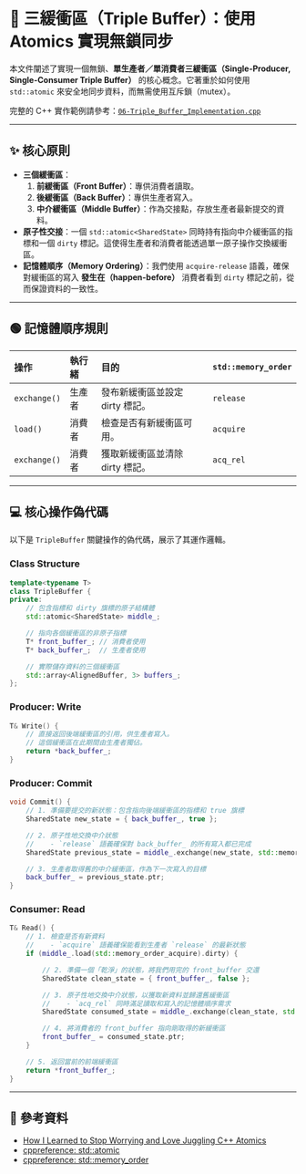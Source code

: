 # 🎯 三緩衝區（Triple Buffer）：使用 Atomics 實現無鎖同步

本文件闡述了實現一個無鎖、**單生產者／單消費者三緩衝區（Single-Producer, Single-Consumer Triple Buffer）** 的核心概念。它著重於如何使用 `std::atomic` 來安全地同步資料，而無需使用互斥鎖（mutex）。

完整的 C++ 實作範例請參考：[`06-Triple_Buffer_Implementation.cpp`](./06-Triple_Buffer_Implementation.cpp)

---

## ✨ 核心原則

- **三個緩衝區**：
  1. **前緩衝區（Front Buffer）**：專供消費者讀取。
  2. **後緩衝區（Back Buffer）**：專供生產者寫入。
  3. **中介緩衝區（Middle Buffer）**：作為交接點，存放生產者最新提交的資料。
- **原子性交接**：一個 `std::atomic<SharedState>` 同時持有指向中介緩衝區的指標和一個 `dirty` 標記。這使得生產者和消費者能透過單一原子操作交換緩衝區。
- **記憶體順序（Memory Ordering）**：我們使用 `acquire-release` 語義，確保對緩衝區的寫入 **發生在（happen-before）** 消費者看到 `dirty` 標記之前，從而保證資料的一致性。

---

## 🟢 記憶體順序規則

| 操作         | 執行緒 | 目的                            | `std::memory_order` |
| :----------- | :----- | :------------------------------ | :------------------ |
| `exchange()` | 生產者 | 發布新緩衝區並設定 dirty 標記。 | `release`           |
| `load()`     | 消費者 | 檢查是否有新緩衝區可用。        | `acquire`           |
| `exchange()` | 消費者 | 獲取新緩衝區並清除 dirty 標記。 | `acq_rel`           |

---

## 💻 核心操作偽代碼

以下是 `TripleBuffer` 關鍵操作的偽代碼，展示了其運作邏輯。

### Class Structure

```cpp
template<typename T>
class TripleBuffer {
private:
    // 包含指標和 dirty 旗標的原子結構體
    std::atomic<SharedState> middle_;

    // 指向各個緩衝區的非原子指標
    T* front_buffer_; // 消費者使用
    T* back_buffer_;  // 生產者使用

    // 實際儲存資料的三個緩衝區
    std::array<AlignedBuffer, 3> buffers_;
};
```

### Producer: Write

```cpp
T& Write() {
    // 直接返回後端緩衝區的引用，供生產者寫入。
    // 這個緩衝區在此期間由生產者獨佔。
    return *back_buffer_;
}
```

### Producer: Commit

```cpp
void Commit() {
    // 1. 準備要提交的新狀態：包含指向後端緩衝區的指標和 true 旗標
    SharedState new_state = { back_buffer_, true };

    // 2. 原子性地交換中介狀態
    //    - `release` 語義確保對 back_buffer_ 的所有寫入都已完成
    SharedState previous_state = middle_.exchange(new_state, std::memory_order_release);

    // 3. 生產者取得舊的中介緩衝區，作為下一次寫入的目標
    back_buffer_ = previous_state.ptr;
}
```

### Consumer: Read

```cpp
T& Read() {
    // 1. 檢查是否有新資料
    //    - `acquire` 語義確保能看到生產者 `release` 的最新狀態
    if (middle_.load(std::memory_order_acquire).dirty) {

        // 2. 準備一個「乾淨」的狀態，將我們用完的 front_buffer 交還
        SharedState clean_state = { front_buffer_, false };

        // 3. 原子性地交換中介狀態，以獲取新資料並歸還舊緩衝區
        //    - `acq_rel` 同時滿足讀取和寫入的記憶體順序需求
        SharedState consumed_state = middle_.exchange(clean_state, std::memory_order_acq_rel);

        // 4. 將消費者的 front_buffer 指向剛取得的新緩衝區
        front_buffer_ = consumed_state.ptr;
    }

    // 5. 返回當前的前端緩衝區
    return *front_buffer_;
}
```

---

## 📄 參考資料

- [How I Learned to Stop Worrying and Love Juggling C++ Atomics](https://brilliantsugar.github.io/posts/how-i-learned-to-stop-worrying-and-love-juggling-c++-atomics/)
- [cppreference: std::atomic](https://en.cppreference.com/w/cpp/atomic/atomic)
- [cppreference: std::memory_order](https://en.cppreference.com/w/cpp/atomic/memory_order)
